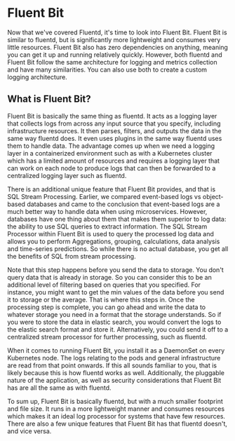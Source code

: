 # Fluent Bit

Now that we've covered Fluentd, it's time to look into Fluent Bit. Fluent Bit is similar to fluentd, but is significantly more lightweight and consumes very little resources. Fluent Bit also has zero dependencies on anything, meaning you can get it up and running relatively quickly. However, both fluentd and Fluent Bit follow the same architecture for logging and metrics collection and have many similarities. You can also use both to create a custom logging architecture.

## What is Fluent Bit?

Fluent Bit is basically the same thing as fluentd. It acts as a logging layer that collects logs from across any input source that you specify, including infrastructure resources. It then parses, filters, and outputs the data in the same way fluentd does. It even uses plugins in the same way fluentd uses them to handle data. The advantage comes up when we need a logging layer in a containerized environment such as with a Kubernetes cluster which has a limited amount of resources and requires a logging layer that can work on each node to produce logs that can then be forwarded to a centralized logging layer such as fluentd.

There is an additional unique feature that Fluent Bit provides, and that is SQL Stream Processing. Earlier, we compared event-based logs vs object-based databases and came to the conclusion that event-based logs are a much better way to handle data when using microservices. However, databases have one thing about them that makes them superior to log data: the ability to use SQL queries to extract information. The SQL Stream Processor within Fluent Bit is used to query the processed log data and allows you to perform Aggregations, grouping, calculations, data analysis and time-series predictions. So while there is no actual database, you get all the benefits of SQL from stream processing.

Note that this step happens before you send the data to storage. You don't query data that is already in storage. So you can consider this to be an additional level of filtering based on queries that you specified. For instance, you might want to get the min values of the data before you send it to storage or the average. That is where this steps in. Once the processing step is complete, you can go ahead and write the data to whatever storage you need in a format that the storage understands. So if you were to store the data in elastic search, you would convert the logs to the elastic search format and store it. Alternatively, you could send it off to a centralized stream processor for further processing, such as fluentd.

When it comes to running Fluent Bit, you install it as a DaemonSet on every Kubernetes node. The logs relating to the pods and general infrastructure are read from that point onwards. If this all sounds familiar to you, that is likely because this is how fluentd works as well. Additionally, the pluggable nature of the application, as well as security considerations that Fluent Bit has are all the same as with fluentd. 

To sum up, Fluent Bit is basically fluentd, but with a much smaller footprint and file size. It runs in a more lightweight manner and consumes resources which makes it an ideal log processor for systems that have few resources. There are also a few unique features that Fluent Bit has that fluentd doesn't, and vice versa.